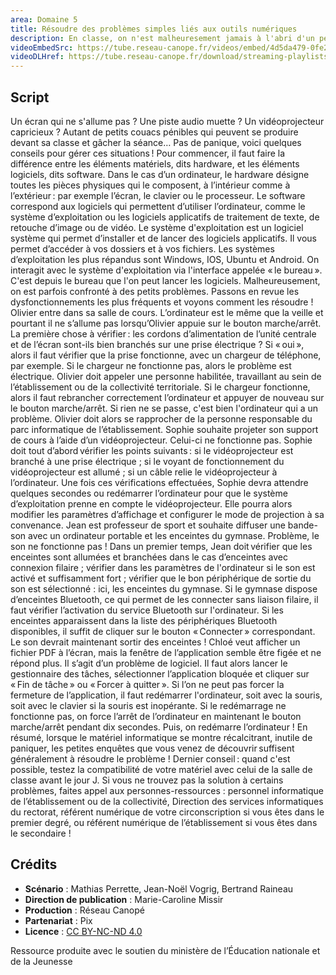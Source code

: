 ```yaml
---
area: Domaine 5
title: Résoudre des problèmes simples liés aux outils numériques
description: En classe, on n'est malheuresement jamais à l'abri d'un pépin technique quand on utilise des outils numériques. Dans cette vidéo, vous trouverez des conseils pour les éviter et réagir en cas d'imprévu !
videoEmbedSrc: https://tube.reseau-canope.fr/videos/embed/4d5da479-0fe2-4e63-befd-ad3082fed30f
videoDLHref: https://tube.reseau-canope.fr/download/streaming-playlists/hls/videos/4d5da479-0fe2-4e63-befd-ad3082fed30f-1080-fragmented.mp4
---
```


## Script

Un écran qui ne s'allume pas ?
Une piste audio muette ?
Un vidéoprojecteur capricieux ?
Autant de petits couacs pénibles qui peuvent se produire devant sa classe et gâcher la séance…
Pas de panique, voici quelques conseils pour gérer ces situations !
Pour commencer, il faut faire la différence entre les éléments matériels, dits hardware, et les éléments logiciels, dits software.
Dans le cas d’un ordinateur, le hardware désigne toutes les pièces physiques qui le composent, à l’intérieur comme à l’extérieur : par exemple l’écran, le clavier ou le processeur.
Le software correspond aux logiciels qui permettent d’utiliser l’ordinateur, comme le système d’exploitation ou les logiciels applicatifs de traitement de texte, de retouche d’image ou de vidéo.
Le système d'exploitation est un logiciel système qui permet d’installer et de lancer des logiciels applicatifs. Il vous permet d’accéder à vos dossiers et à vos fichiers. Les systèmes d’exploitation les plus répandus sont Windows, IOS, Ubuntu et Android.
On interagit avec le système d'exploitation via l'interface appelée « le bureau ». C'est depuis le bureau que l'on peut lancer les logiciels.
Malheureusement, on est parfois confronté à des petits problèmes. Passons en revue les dysfonctionnements les plus fréquents et voyons comment les résoudre !
Olivier entre dans sa salle de cours. L’ordinateur est le même que la veille et pourtant il ne s’allume pas lorsqu’Olivier appuie sur le bouton marche/arrêt.
La première chose à vérifier : les cordons d’alimentation de l’unité centrale et de l’écran sont-ils bien branchés sur une prise électrique ?
Si « oui », alors il faut vérifier que la prise fonctionne, avec un chargeur de téléphone, par exemple. Si le chargeur ne fonctionne pas, alors le problème est électrique. Olivier doit appeler une personne habilitée, travaillant au sein de l’établissement ou de la collectivité territoriale.
Si le chargeur fonctionne, alors il faut rebrancher correctement l’ordinateur et appuyer de nouveau sur le bouton marche/arrêt. Si rien ne se passe, c'est bien l'ordinateur qui a un problème. Olivier doit alors se rapprocher de la personne responsable du parc informatique de l’établissement.
Sophie souhaite projeter son support de cours à l’aide d’un vidéoprojecteur. Celui-ci ne fonctionne pas. Sophie doit tout d’abord vérifier les points suivants : si le vidéoprojecteur est branché à une prise électrique ; si le voyant de fonctionnement du vidéoprojecteur est allumé ; si un câble relie le vidéoprojecteur à l’ordinateur.
Une fois ces vérifications effectuées, Sophie devra attendre quelques secondes ou redémarrer l’ordinateur pour que le système d’exploitation prenne en compte le vidéoprojecteur. Elle pourra alors modifier les paramètres d’affichage et configurer le mode de projection à sa convenance.
Jean est professeur de sport et souhaite diffuser une bande-son avec un ordinateur portable et les enceintes du gymnase. Problème, le son ne fonctionne pas !
Dans un premier temps, Jean doit vérifier que les enceintes sont allumées et branchées dans le cas d’enceintes avec connexion filaire ; vérifier dans les paramètres de l'ordinateur si le son est activé et suffisamment fort ; vérifier que le bon périphérique de sortie du son est sélectionné : ici, les enceintes du gymnase.
Si le gymnase dispose d’enceintes Bluetooth, ce qui permet de les connecter sans liaison filaire, il faut vérifier l’activation du service Bluetooth sur l'ordinateur.
Si les enceintes apparaissent dans la liste des périphériques Bluetooth disponibles, il suffit de cliquer sur le bouton « Connecter » correspondant. Le son devrait maintenant sortir des enceintes !
Chloé veut afficher un fichier PDF à l’écran, mais la fenêtre de l’application semble être figée et ne répond plus. Il s’agit d’un problème de logiciel.
Il faut alors lancer le gestionnaire des tâches, sélectionner l’application bloquée et cliquer sur « Fin de tâche » ou « Forcer à quitter ».
Si l’on ne peut pas forcer la fermeture de l’application, il faut redémarrer l'ordinateur, soit avec la souris, soit avec le clavier si la souris est inopérante.
Si le redémarrage ne fonctionne pas, on force l’arrêt de l’ordinateur en maintenant le bouton marche/arrêt pendant dix secondes. Puis, on redémarre l’ordinateur !
En résumé, lorsque le matériel informatique se montre récalcitrant, inutile de paniquer, les petites enquêtes que vous venez de découvrir suffisent généralement à résoudre le problème !
Dernier conseil : quand c'est possible, testez la compatibilité de votre matériel avec celui de la salle de classe avant le jour J.
Si vous ne trouvez pas la solution à certains problèmes, faites appel aux personnes-ressources : personnel informatique de l’établissement ou de la collectivité, Direction des services informatiques du rectorat, référent numérique de votre circonscription si vous êtes dans le premier degré, ou référent numérique de l’établissement si vous êtes dans le secondaire !

## Crédits

- **Scénario** : Mathias Perrette, Jean-Noël Vogrig, Bertrand Raineau
- **Direction de publication** : Marie-Caroline Missir
- **Production** : Réseau Canopé
- **Partenariat** : Pix
- **Licence** : [CC BY-NC-ND 4.0](https://creativecommons.org/licenses/by-nc-nd/4.0/deed.fr)

Ressource produite avec le soutien du ministère de l’Éducation nationale et de la Jeunesse
